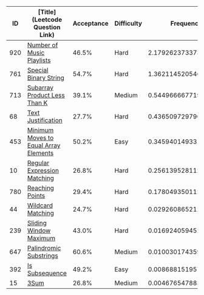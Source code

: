 |ID|[Title](Leetcode Question Link)|Acceptance|Difficulty|Frequency|
|----|-----|----|---|---|
|920|[Number of Music Playlists]( https://leetcode.com/problems/number-of-music-playlists)|46.5%|Hard|2.1792623733735903|
|761|[Special Binary String]( https://leetcode.com/problems/special-binary-string)|54.7%|Hard|1.3621145205463905|
|713|[Subarray Product Less Than K]( https://leetcode.com/problems/subarray-product-less-than-k)|39.1%|Medium|0.5449666677191909|
|68|[Text Justification]( https://leetcode.com/problems/text-justification)|27.7%|Hard|0.43650972979012453|
|453|[Minimum Moves to Equal Array Elements]( https://leetcode.com/problems/minimum-moves-to-equal-array-elements)|50.2%|Easy|0.3459401493319507|
|10|[Regular Expression Matching]( https://leetcode.com/problems/regular-expression-matching)|26.8%|Hard|0.25613952811266294|
|780|[Reaching Points]( https://leetcode.com/problems/reaching-points)|29.4%|Hard|0.17804935011293485|
|44|[Wildcard Matching]( https://leetcode.com/problems/wildcard-matching)|24.7%|Hard|0.029260865212976276|
|239|[Sliding Window Maximum]( https://leetcode.com/problems/sliding-window-maximum)|43.0%|Hard|0.01692405945245541|
|647|[Palindromic Substrings]( https://leetcode.com/problems/palindromic-substrings)|60.6%|Medium|0.010030174359937315|
|392|[Is Subsequence]( https://leetcode.com/problems/is-subsequence)|49.2%|Easy|0.008688151957637906|
|15|[3Sum]( https://leetcode.com/problems/3sum)|26.8%|Medium|0.004676547883901846|
